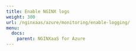 ```yaml
---
title: Enable NGINX logs
weight: 300
url: /nginxaas/azure/monitoring/enable-logging/
menu:
  docs:
    parent: NGINXaaS for Azure
---
```

